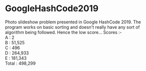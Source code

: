 # GoogleHashCode2019
Photo slideshow problem presented in Google HashCode 2019. The program works on basic sorting and doesn't really have any sort of algorithm being followed. Hence the low score...
Scores :-  
A : 2  
B : 51,525  
C : 496  
D : 264,933  
E : 181,343   
Total : 498,299  
